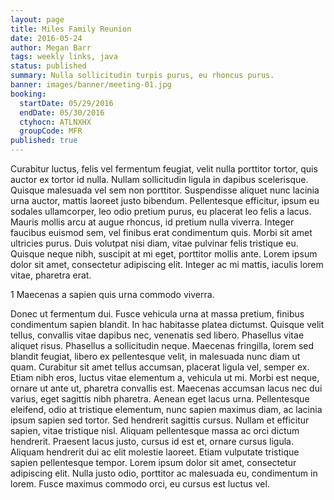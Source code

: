 ```yaml
---
layout: page
title: Miles Family Reunion
date: 2016-05-24
author: Megan Barr
tags: weekly links, java
status: published
summary: Nulla sollicitudin turpis purus, eu rhoncus purus.
banner: images/banner/meeting-01.jpg
booking:
  startDate: 05/29/2016
  endDate: 05/30/2016
  ctyhocn: ATLNXHX
  groupCode: MFR
published: true
---
```

Curabitur luctus, felis vel fermentum feugiat, velit nulla porttitor tortor, quis auctor ex tortor id nulla. Nullam sollicitudin ligula in dapibus scelerisque. Quisque malesuada vel sem non porttitor. Suspendisse aliquet nunc lacinia urna auctor, mattis laoreet justo bibendum. Pellentesque efficitur, ipsum eu sodales ullamcorper, leo odio pretium purus, eu placerat leo felis a lacus. Mauris mollis arcu at augue rhoncus, id pretium nulla viverra. Integer faucibus euismod sem, vel finibus erat condimentum quis. Morbi sit amet ultricies purus. Duis volutpat nisi diam, vitae pulvinar felis tristique eu. Quisque neque nibh, suscipit at mi eget, porttitor mollis ante. Lorem ipsum dolor sit amet, consectetur adipiscing elit. Integer ac mi mattis, iaculis lorem vitae, pharetra erat.

1 Maecenas a sapien quis urna commodo viverra.

Donec ut fermentum dui. Fusce vehicula urna at massa pretium, finibus condimentum sapien blandit. In hac habitasse platea dictumst. Quisque velit tellus, convallis vitae dapibus nec, venenatis sed libero. Phasellus vitae aliquet risus. Phasellus a sollicitudin neque. Maecenas fringilla, lorem sed blandit feugiat, libero ex pellentesque velit, in malesuada nunc diam ut quam. Curabitur sit amet tellus accumsan, placerat ligula vel, semper ex. Etiam nibh eros, luctus vitae elementum a, vehicula ut mi. Morbi est neque, ornare ut ante ut, pharetra convallis est. Maecenas accumsan lacus nec dui varius, eget sagittis nibh pharetra.
Aenean eget lacus urna. Pellentesque eleifend, odio at tristique elementum, nunc sapien maximus diam, ac lacinia ipsum sapien sed tortor. Sed hendrerit sagittis cursus. Nullam et efficitur sapien, vitae tristique nisl. Aliquam pellentesque massa ac orci dictum hendrerit. Praesent lacus justo, cursus id est et, ornare cursus ligula. Aliquam hendrerit dui ac elit molestie laoreet. Etiam vulputate tristique sapien pellentesque tempor. Lorem ipsum dolor sit amet, consectetur adipiscing elit. Nulla justo odio, porttitor ac malesuada eu, condimentum in lorem. Fusce maximus commodo orci, eu cursus est luctus vel.
